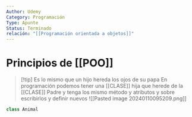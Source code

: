 ```yaml
---
Author: Udemy
Category: Programación
Type: Apunte
Status: Terminado
relación: "[[Programación orientada a objetos]]"
---
```

# Principios de [[POO]]

>[!tip] Es lo mismo que un hijo hereda los ojos de su papa
>En programación podemos tener una [[CLASE]] hija que herede de la [[CLASE]] Padre y tenga los mismo método y atributos y sobre escribirlos y definir nuevos
![[Pasted image 20240110095209.png]]


```python
class Animal


